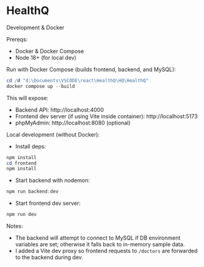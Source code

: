 # HealthQ

Development & Docker

Prereqs:

- Docker & Docker Compose
- Node 18+ (for local dev)

Run with Docker Compose (builds frontend, backend, and MySQL):

```powershell
cd /d "d:\Documents\VSCODE\react\HealthQ\HQ\HealthQ"
docker compose up --build
```

This will expose:

- Backend API: http://localhost:4000
- Frontend dev server (if using Vite inside container): http://localhost:5173
- phpMyAdmin: http://localhost:8080 (optional)

Local development (without Docker):

- Install deps:

```powershell
npm install
cd frontend
npm install
```

- Start backend with nodemon:

```powershell
npm run backend:dev
```

- Start frontend dev server:

```powershell
npm run dev
```

Notes:

- The backend will attempt to connect to MySQL if DB environment variables are set; otherwise it falls back to in-memory sample data.
- I added a Vite dev proxy so frontend requests to `/doctors` are forwarded to the backend during dev.

